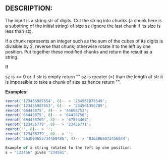 ## DESCRIPTION:

The input is a string str of digits. Cut the string into chunks (a chunk here is a substring of the initial string) of size sz (ignore the last chunk if its size is less than sz).

If a chunk represents an integer such as the sum of the cubes of its digits is divisible by 2, reverse that chunk; otherwise rotate it to the left by one position. Put together these modified chunks and return the result as a string.

If

sz is <= 0 or if str is empty return ""
sz is greater (>) than the length of str it is impossible to take a chunk of size sz hence return "".

**Examples:**

```ts
revrot('123456987654', 6)-- > '234561876549';
revrot('123456987653', 6)-- > '234561356789';
revrot('66443875', 4)-- > '44668753';
revrot('66443875', 8)-- > '64438756';
revrot('664438769', 8)-- > '67834466';
revrot('123456779', 8)-- > '23456771';
revrot('', 8)-- > '';
revrot('123456779', 0)-- > '';
revrot('563000655734469485', 4)-- > '0365065073456944';
```

```ts
Example of a string rotated to the left by one position:
s = "123456" gives "234561".
```
